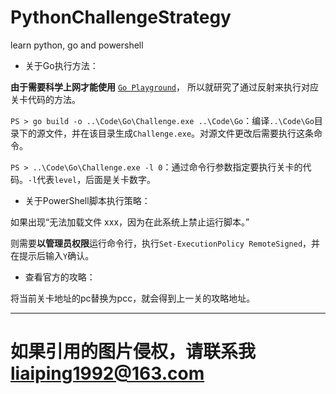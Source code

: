 # PythonChallengeStrategy
learn python, go and powershell

* 关于Go执行方法：

**由于需要科学上网才能使用** [`Go Playground`][1]， 所以就研究了通过反射来执行对应关卡代码的方法。

`PS > go build -o ..\Code\Go\Challenge.exe ..\Code\Go`：编译`..\Code\Go`目录下的源文件，并在该目录生成`Challenge.exe`。对源文件更改后需要执行这条命令。

`PS > ..\Code\Go\Challenge.exe -l 0`：通过命令行参数指定要执行关卡的代码。`-l`代表`level`，后面是关卡数字。

* 关于PowerShell脚本执行策略：

如果出现“无法加载文件 xxx，因为在此系统上禁止运行脚本。”

则需要**以管理员权限**运行命令行，执行`Set-ExecutionPolicy RemoteSigned`，并在提示后输入`Y`确认。

* 查看官方的攻略：

将当前关卡地址的pc替换为pcc，就会得到上一关的攻略地址。

---
# 如果引用的图片侵权，请联系我<liaiping1992@163.com>

[1]: https://play.golang.org/
